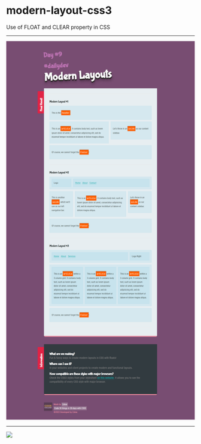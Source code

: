 # modern-layout-css3
Use of FLOAT and CLEAR property in CSS
<hr>

<img src="layout.png">
<hr>
<img src="responsive.png">
